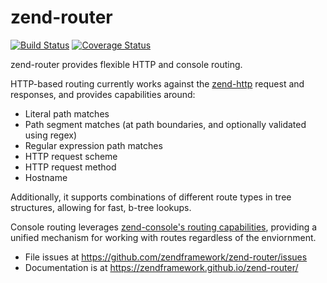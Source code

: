 # zend-router

[![Build Status](https://secure.travis-ci.org/zendframework/zend-router.svg?branch=master)](https://secure.travis-ci.org/zendframework/zend-router)
[![Coverage Status](https://coveralls.io/repos/zendframework/zend-router/badge.svg?branch=master)](https://coveralls.io/r/zendframework/zend-router?branch=master)

zend-router provides flexible HTTP and console routing.

HTTP-based routing currently works against the
[zend-http](https://github.com/zendframework/zend-http) request and responses,
and provides capabilities around:

- Literal path matches
- Path segment matches (at path boundaries, and optionally validated using regex)
- Regular expression path matches
- HTTP request scheme
- HTTP request method
- Hostname

Additionally, it supports combinations of different route types in tree
structures, allowing for fast, b-tree lookups.

Console routing leverages [zend-console's routing capabilities](http://zendframework.github.io/zend-console/routes/),
providing a unified mechanism for working with routes regardless of the
enviornment.

- File issues at https://github.com/zendframework/zend-router/issues
- Documentation is at https://zendframework.github.io/zend-router/
